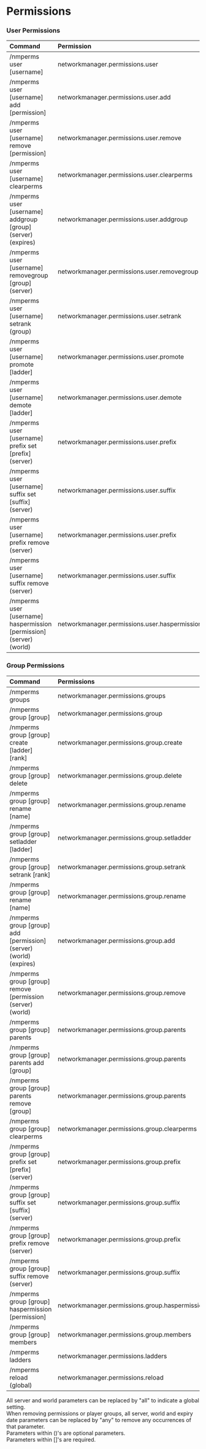 # Permissions

### User Permissions

| Command | Permission |
| :--- | :--- |
| /nmperms user \[username\] | networkmanager.permissions.user |
| /nmperms user \[username\] add \[permission\] | networkmanager.permissions.user.add |
| /nmperms user \[username\] remove \[permission\] | networkmanager.permissions.user.remove |
| /nmperms user \[username\] clearperms | networkmanager.permissions.user.clearperms |
| /nmperms user \[username\] addgroup \[group\] \(server\) \(expires\) | networkmanager.permissions.user.addgroup |
| /nmperms user \[username\] removegroup \[group\] \(server\) | networkmanager.permissions.user.removegroup |
| /nmperms user \[username\] setrank \(group\) | networkmanager.permissions.user.setrank |
| /nmperms user \[username\] promote \[ladder\] | networkmanager.permissions.user.promote |
| /nmperms user \[username\] demote \[ladder\] | networkmanager.permissions.user.demote |
| /nmperms user \[username\] prefix set \[prefix\] \(server\) | networkmanager.permissions.user.prefix |
| /nmperms user \[username\] suffix set \[suffix\] \(server\) | networkmanager.permissions.user.suffix |
| /nmperms user \[username\] prefix remove \(server\) | networkmanager.permissions.user.prefix |
| /nmperms user \[username\] suffix remove \(server\) | networkmanager.permissions.user.suffix |
| /nmperms user \[username\] haspermission \[permission\] \(server\) \(world\) | networkmanager.permissions.user.haspermission |

### Group Permissions

| Command | Permissions |
| :--- | :--- |
| /nmperms groups | networkmanager.permissions.groups |
| /nmperms group \[group\] | networkmanager.permissions.group |
| /nmperms group \[group\] create \[ladder\] \[rank\] | networkmanager.permissions.group.create |
| /nmperms group \[group\] delete | networkmanager.permissions.group.delete |
| /nmperms group \[group\] rename \[name\] | networkmanager.permissions.group.rename |
| /nmperms group \[group\] setladder \[ladder\] | networkmanager.permissions.group.setladder |
| /nmperms group \[group\] setrank \[rank\] | networkmanager.permissions.group.setrank |
| /nmperms group \[group\] rename \[name\] | networkmanager.permissions.group.rename |
| /nmperms group \[group\] add \[permission\] \(server\) \(world\) \(expires\) | networkmanager.permissions.group.add |
| /nmperms group \[group\] remove \[permission \(server\) \(world\) | networkmanager.permissions.group.remove |
| /nmperms group \[group\] parents | networkmanager.permissions.group.parents |
| /nmperms group \[group\] parents add \[group\] | networkmanager.permissions.group.parents |
| /nmperms group \[group\] parents remove \[group\] | networkmanager.permissions.group.parents |
| /nmperms group \[group\] clearperms | networkmanager.permissions.group.clearperms |
| /nmperms group \[group\] prefix set \[prefix\] \(server\) | networkmanager.permissions.group.prefix |
| /nmperms group \[group\] suffix set \[suffix\] \(server\) | networkmanager.permissions.group.suffix |
| /nmperms group \[group\] prefix remove \(server\) | networkmanager.permissions.group.prefix |
| /nmperms group \[group\] suffix remove \(server\) | networkmanager.permissions.group.suffix |
| /nmperms group \[group\] haspermission \[permission\] | networkmanager.permissions.group.haspermission |
| /nmperms group \[group\] members | networkmanager.permissions.group.members |
| /nmperms ladders | networkmanager.permissions.ladders |
| /nmperms reload \(global\) | networkmanager.permissions.reload |

All server and world parameters can be replaced by "all" to indicate a global setting.  
When removing permissions or player groups, all server, world and expiry date parameters can be replaced by "any" to remove any occurrences of that parameter.  
 Parameters within \(\)'s are optional parameters.  
 Parameters within \[\]'s are required.

